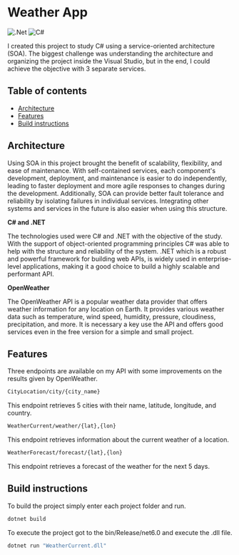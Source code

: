 
# Weather App

![.Net](https://img.shields.io/badge/.NET-5C2D91?style=for-the-badge&logo=.net&logoColor=white)
![C#](https://img.shields.io/badge/c%23-%23239120.svg?style=for-the-badge&logo=c-sharp&logoColor=white)

I created this project to study C# using a service-oriented architecture (SOA). The biggest challenge was understanding the architecture and organizing the project inside the Visual Studio, but in the end, I could achieve the objective with 3 separate services.

## Table of contents

- [Architecture](#architecture)
- [Features](#features)
- [Build instructions](#build-instructions)

## Architecture

Using SOA in this project brought the benefit of scalability, flexibility, and ease of maintenance. With self-contained services, each component's development, deployment, and maintenance is easier to do independently, leading to faster deployment and more agile responses to changes during the development. Additionally, SOA can provide better fault tolerance and reliability by isolating failures in individual services. Integrating other systems and services in the future is also easier when using this structure.

**C# and .NET**

The technologies used were C# and .NET with the objective of the study. With the support of object-oriented programming principles C# was able to help with the structure and reliability of the system. .NET which is a robust and powerful framework for building web APIs, is widely used in enterprise-level applications, making it a good choice to build a highly scalable and performant API.

**OpenWeather**

The OpenWeather API is a popular weather data provider that offers weather information for any location on Earth. It provides various weather data such as temperature, wind speed, humidity, pressure, cloudiness, precipitation, and more. It is necessary a key use the API and offers good services even in the free version for a simple and small project.

## Features

Three endpoints are available on my API with some improvements on the results given by OpenWeather.

```bash
CityLocation/city/{city_name}
```

This endpoint retrieves 5 cities with their name, latitude, longitude, and country.

```bash
WeatherCurrent/weather/{lat},{lon}
```

This endpoint retrieves information about the current weather of a location.

```bash
WeatherForecast/forecast/{lat},{lon}
```

This endpoint retrieves a forecast of the weather for the next 5 days.

## Build instructions

To build the project simply enter each project folder and run.

```bash
dotnet build
```

To execute the project got to the bin/Release/net6.0 and execute the .dll file.

```bash
dotnet run "WeatherCurrent.dll"
```
